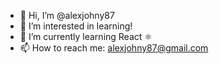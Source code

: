 - 👋 Hi, I’m @alexjohny87
- 👀 I’m interested in learning!
- 🌱 I’m currently learning React ⚛️
- 📫 How to reach me: alexjohny87@gmail.com

<!---
alexjohny87/alexjohny87 is a ✨ special ✨ repository because its `README.md` (this file) appears on your GitHub profile.
You can click the Preview link to take a look at your changes.
--->
